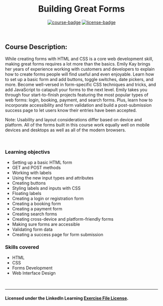 <div align="center">

# Building Great Forms

[![course-badge]][course-link]
[![license-badge]][LICENSE]

</div>

<!-- badge info -->
[course-badge]:https://img.shields.io/badge/learning-HTML-white?logo=Linkedin&labelColor=blue&style=for-the-badge
[course-link]:https://www.linkedin.com/learning/building-great-forms "Building Great Forms"
[license-badge]:https://img.shields.io/badge/learning-license-success?logo=Linkedin&labelColor=black&style=for-the-badge

<br>

## Course Description:
While creating forms with HTML and CSS is a core web development skill, making great forms requires a lot more than the basics. Emily Kay brings her years of experience working with customers and developers to explain how to create forms people will find useful and even enjoyable. Learn how to set up a basic form and add buttons, toggle switches, date pickers, and more. Become well-versed in form-specific CSS techniques and tricks, and add JavaScript to catapult your forms to the next level. Emily takes you through four start-to-finish projects featuring the most popular types of web forms: login, booking, payment, and search forms. Plus, learn how to incorporate accessibility and form validation and build a post-submission success page to let users know their entries have been accepted.

Note: Usability and layout considerations differ based on device and platform. All of the forms built in this course work equally well on mobile devices and desktops as well as all of the modern browsers.

<br>

### Learning objectivs
- Setting up a basic HTML form
- GET and POST methods
- Working with labels
- Using the new input types and attributes
- Creating buttons
- Styling labels and inputs with CSS
- Floating labels
- Creating a login or registration form
- Creating a booking form
- Creating a payment form
- Creating search forms
- Creating cross-device and platform-friendly forms
- Making sure forms are accessible
- Validating form data
- Creating a success page for form submission

### Skills covered
- HTML
- CSS
- Forms Development
- Web Interface Design

<br>

---
#### Licensed under the LinkedIn Learning [Exercise File License][LICENSE].

[LICENSE]:../../LICENSE "LinkedIn Learning License"